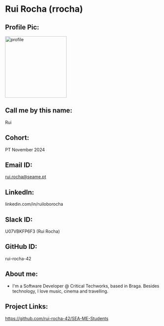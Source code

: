 # Rui Rocha (rrocha)

## Profile Pic: 
<img src="https://github.com/user-attachments/assets/7843f305-c4ad-4f9d-926d-15152f1ce2ce" alt="profile" width="200"/>

## Call me by this name: 
Rui 
## Cohort: 
PT November 2024
## Email ID: 
rui.rocha@seame.pt
## LinkedIn: 
linkedin.com/in/ruiloborocha
## Slack ID: 
U07VBKFP6F3 (Rui Rocha)
## GitHub ID:
rui-rocha-42
## About me: 
- I'm a Software Developer @ Critical Techworks, based in Braga. Besides technology, I love music, cinema and travelling.
## Project Links:
https://github.com/rui-rocha-42/SEA-ME-Students
